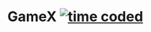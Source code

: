 # GameX [![time coded](https://wakatime.com/badge/user/ffd8ef9b-55fc-4915-8071-ed7727904f8d/project/a86fc39a-4f58-4c4f-b4f1-4e7f3487c875.svg)](https://wakatime.com/badge/user/ffd8ef9b-55fc-4915-8071-ed7727904f8d/project/a86fc39a-4f58-4c4f-b4f1-4e7f3487c875)
